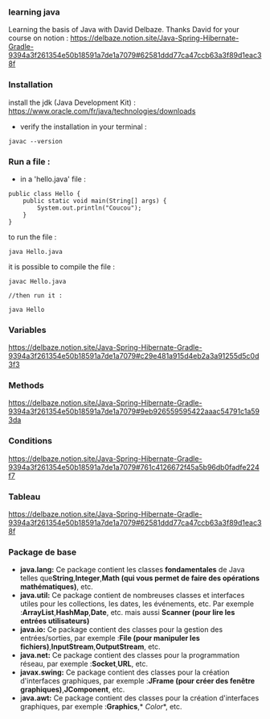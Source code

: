 ### learning java

Learning the basis of Java with David Delbaze.
Thanks David for your course on
notion : https://delbaze.notion.site/Java-Spring-Hibernate-Gradle-9394a3f261354e50b18591a7de1a7079#62581ddd77ca47ccb63a3f89d1eac38f

### Installation

install the jdk (Java Development Kit) : https://www.oracle.com/fr/java/technologies/downloads

* verify the installation in your terminal :

```
javac --version
```

### Run a file :

* in a 'hello.java' file :

```
public class Hello {
    public static void main(String[] args) {
        System.out.println("Coucou");
    }
}
```

to run the file :

```
java Hello.java
```

it is possible to compile the file :

```
javac Hello.java

//then run it : 

java Hello
```

### Variables

https://delbaze.notion.site/Java-Spring-Hibernate-Gradle-9394a3f261354e50b18591a7de1a7079#c29e481a915d4eb2a3a91255d5c0d3f3

### Methods

https://delbaze.notion.site/Java-Spring-Hibernate-Gradle-9394a3f261354e50b18591a7de1a7079#9eb926559595422aaac54791c1a593da

### Conditions

https://delbaze.notion.site/Java-Spring-Hibernate-Gradle-9394a3f261354e50b18591a7de1a7079#761c4126672f45a5b96db0fadfe224f7

### Tableau

https://delbaze.notion.site/Java-Spring-Hibernate-Gradle-9394a3f261354e50b18591a7de1a7079#62581ddd77ca47ccb63a3f89d1eac38f

### Package de base

- **java.lang:** Ce package contient les classes **fondamentales** de Java telles que**String**,**Integer**,**Math (qui
  vous permet de faire des opérations mathématiques)**, etc.
- **java.util:** Ce package contient de nombreuses classes et interfaces utiles pour les collections, les dates, les
  événements, etc. Par exemple :**ArrayList**,**HashMap**,**Date**, etc. mais aussi **Scanner (pour lire les entrées
  utilisateurs)**
- **java.io:** Ce package contient des classes pour la gestion des entrées/sorties, par exemple :**File (pour manipuler
  les fichiers)**,**InputStream**,**OutputStream**, etc.
- **java.net:** Ce package contient des classes pour la programmation réseau, par exemple :**Socket**,**URL**, etc.
- **javax.swing:** Ce package contient des classes pour la création d'interfaces graphiques, par exemple :**JFrame (pour
  créer des fenêtre graphiques)**,**JComponent**, etc.
- j**ava.awt:** Ce package contient des classes pour la création d'interfaces graphiques, par exemple :**Graphics**,*
  *Color**, etc.